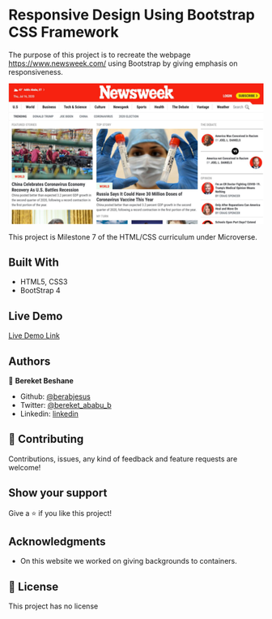# Responsive Design Using Bootstrap CSS Framework
The purpose of this project is to recreate the webpage https://www.newsweek.com/ using Bootstrap by giving emphasis on responsiveness.

![screenshot](media/screenshot.JPG)

This project is Milestone 7 of the HTML/CSS curriculum under Microverse. 

## Built With

- HTML5, CSS3
- BootStrap 4

## Live Demo

[Live Demo Link](https://rawcdn.githack.com/Berabjesus/Newsweek.com-clone/950e01b17f4f8043e59c8084c75d023b73d8d15a/index.html)
## Authors

👤 **Bereket Beshane**

- Github: [@berabjesus](https://github.com/Berabjesus)
- Twitter: [@bereket_ababu_b](https://twitter.com/bereket_ababu_b)
- Linkedin: [linkedin](https://www.linkedin.com/in/bereket-beshane-a1b75a1a9/)

## 🤝 Contributing

Contributions, issues, any kind of feedback and feature requests are welcome!

## Show your support

Give a ⭐️ if you like this project!

## Acknowledgments

- On this website we worked on giving backgrounds to containers.


## 📝 License

This project has no license
